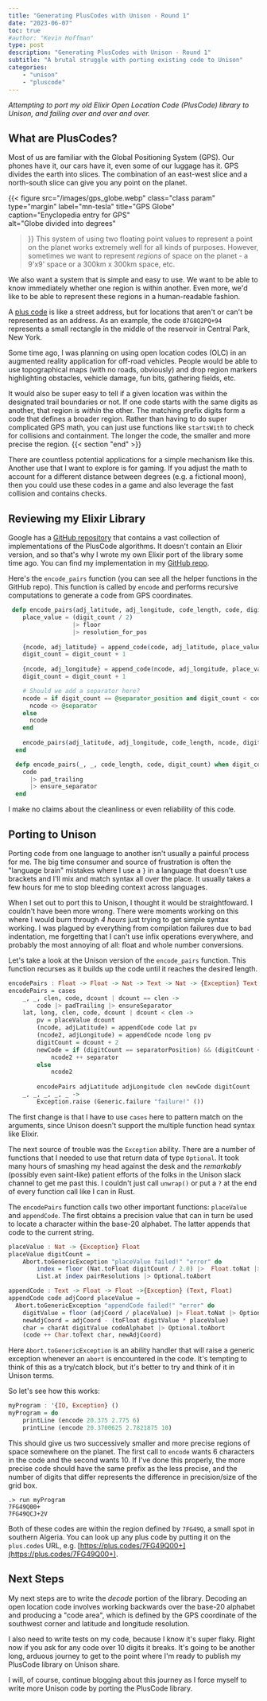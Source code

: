 ```yaml
---
title: "Generating PlusCodes with Unison - Round 1"
date: "2023-06-07"
toc: true
#author: "Kevin Hoffman"
type: post
description: "Generating PlusCodes with Unison - Round 1"
subtitle: "A brutal struggle with porting existing code to Unison"
categories: 
    - "unison"
    - "pluscode"
---
```

_Attempting to port my old Elixir Open Location Code (PlusCode) library to Unison, and failing over and over and over._

<!--more-->

## What are PlusCodes?
Most of us are familiar with the Global Positioning System (GPS). Our phones have it, our cars have it, even some of our luggage has it. GPS divides the earth into slices. The combination of an east-west slice and a north-south slice can give you any point on the planet.

{{< figure
  src="/images/gps_globe.webp"
  class="class param"
  type="margin"
  label="mn-tesla"
  title="GPS Globe"  
  caption="Enyclopedia entry for GPS"    
  alt="Globe divided into degrees"  
 >}}
This system of using two floating point values to represent a point on the planet works extremely well for all kinds of purposes. However, sometimes we want to represent _regions_ of space on the planet - a 9'x9' space or a 300km x 300km space, etc.

We also want a system that is simple and easy to use. We want to be able to know immediately whether one region is within another. Even more, we'd like to be able to represent these regions in a human-readable fashion.

A [plus code](https://maps.google.com/pluscodes/) is like a street address, but for locations that aren't or can't be represented as an address. As an example, the code `87G8Q2PQ+94` represents a small rectangle in the middle of the reservoir in Central Park, New York.

Some time ago, I was planning on using open location codes (OLC) in an augmented reality application for off-road vehicles. People would be able to use topographical maps (with no roads, obviously) and drop region markers highlighting obstacles, vehicle damage, fun bits, gathering fields, etc. 

It would also be super easy to tell if a given location was within the designated trail boundaries or not. If one code starts with the same digits as another, that region is _within_ the other. The matching prefix digits form a code that defines a broader region. Rather than having to do super complicated GPS math, you can just use functions like `startsWith` to check for collisions and containment. The longer the code, the smaller and more precise the region.
 {{< section "end" >}}

There are countless potential applications for a simple mechanism like this. Another use that I want to explore is for gaming. If you adjust the math to account for a different distance between degrees (e.g. a fictional moon), then you could use these codes in a game and also leverage the fast collision and contains checks.

## Reviewing my Elixir Library
Google has a [GitHub repository](https://github.com/google/open-location-code/tree/main) that contains a vast collection of implementations of the PlusCode algorithms. It doesn't contain an Elixir version, and so that's why I wrote my own Elixir port of the library some time ago. You can find my implementation in my [GitHub repo](https://github.com/autodidaddict/openlocationcode/tree/master).

Here's the `encode_pairs` function (you can see all the helper functions in the GitHub repo). This function is called by `encode` and performs recursive computations to generate a code from GPS coordinates.

```elixir
 defp encode_pairs(adj_latitude, adj_longitude, code_length, code, digit_count) when digit_count < code_length do
    place_value = (digit_count / 2)
                  |> floor                  
                  |> resolution_for_pos
      
    {ncode, adj_latitude} = append_code(code, adj_latitude, place_value)
    digit_count = digit_count + 1
    
    {ncode, adj_longitude} = append_code(ncode, adj_longitude, place_value)
    digit_count = digit_count + 1

    # Should we add a separator here?
    ncode = if digit_count == @separator_position and digit_count < code_length do
      ncode <> @separator
    else 
      ncode        
    end
    
    encode_pairs(adj_latitude, adj_longitude, code_length, ncode, digit_count)    
  end

  defp encode_pairs(_, _, code_length, code, digit_count) when digit_count == code_length do   
    code 
      |> pad_trailing 
      |> ensure_separator
  end 
```

I make no claims about the cleanliness or even reliability of this code.

## Porting to Unison
Porting code from one language to another isn't usually a painful process for me. The big time consumer and source of frustration is often the "language brain" mistakes where I use a `}` in a language that doesn't use brackets and I'll mix and match syntax all over the place. It usually takes a few hours for me to stop bleeding context across languages.

When I set out to port this to Unison, I thought it would be straightfoward. I couldn't have been more wrong. There were moments working on this where I would burn through _4 hours_ just trying to get simple syntax working. I was plagued by everything from compilation failures due to bad indentation, me forgetting that I can't use infix operations everywhere, and probably the most annoying of all: float and whole number conversions.

Let's take a look at the Unison version of the `encode_pairs` function. This function recurses as it builds up the code until it reaches the desired length.

```haskell
encodePairs : Float -> Float -> Nat -> Text -> Nat -> {Exception} Text 
encodePairs = cases
    _, _, clen, code, dcount | dcount == clen -> 
        code |> padTrailing |> ensureSeparator
    lat, long, clen, code, dcount | dcount < clen ->       
        pv = placeValue dcount        
        (ncode, adjLatitude) = appendCode code lat pv
        (ncode2, adjLongitude) = appendCode ncode long pv
        digitCount = dcount + 2
        newCode = if (digitCount == separatorPosition) && (digitCount < clen) then 
            ncode2 ++ separator
        else    
            ncode2
            
        encodePairs adjLatitude adjLongitude clen newCode digitCount
    _, _, _, _, _ ->
        Exception.raise (Generic.failure "failure!" ())
```
The first change is that I have to use `cases` here to pattern match on the arguments, since Unison doesn't support the multiple function head syntax like Elixir.

The next source of trouble was the `Exception` ability. There are a number of functions that I needed to use that return data of type `Optional`. It took many hours of smashing my head against the desk and the _remarkably_ (possibly even saint-like) patient efforts of the folks in the Unison slack channel to get me past this. I couldn't just call `unwrap()` or put a `?` at the end of every function call like I can in Rust.

The `encodePairs` function calls two other important functions: `placeValue` and `appendCode`. The first obtains a precision value that can in turn be used to locate a character within the base-20 alphabet. The latter appends that code to the current string.

```haskell
placeValue : Nat -> {Exception} Float
placeValue digitCount = 
    Abort.toGenericException "placeValue failed!" "error" do
        index = floor (Nat.toFloat digitCount / 2.0) |>  Float.toNat |> Optional.toAbort               
        List.at index pairResolutions |> Optional.toAbort

appendCode : Text -> Float -> Float ->{Exception} (Text, Float)
appendCode code adjCoord placeValue =
  Abort.toGenericException "appendCode failed!" "error" do
    digitValue = floor (adjCoord / placeValue) |> Float.toNat |> Optional.toAbort
    newAdjCoord = adjCoord - (toFloat digitValue * placeValue)
    char = charAt digitValue codeAlphabet |> Optional.toAbort
    (code ++ Char.toText char, newAdjCoord)
```
Here `Abort.toGenericException` is an ability handler that will raise a generic exception whenever an `abort` is encountered in the code. It's tempting to think of this as a try/catch block, but it's better to try and think of it in Unison terms.

So let's see how this works:
```haskell
myProgram : '{IO, Exception} ()
myProgram = do
    printLine (encode 20.375 2.775 6)
    printLine (encode 20.3700625 2.7821875 10)
```
This should give us two successively smaller and more precise regions of space somewhere on the planet. The first call to `encode` wants 6 characters in the code and the second wants 10. If I've done this properly, the more precise code should have the same prefix as the less precise, and the number of digits that differ represents the difference in precision/size of the grid box.

```shell
.> run myProgram
7FG49Q00+
7FG49QCJ+2V
```
Both of these codes are within the region defined by `7FG49Q`, a small spot in southern Algeria. You can look up any plus code by putting it on the `plus.codes` URL, e.g. [https://plus.codes/7FG49Q00+](https://plus.codes/7FG49Q00+).

## Next Steps
My next steps are to write the _decode_ portion of the library. Decoding an open location code involves working backwards over the base-20 alphabet and producing a "code area", which is defined by the GPS coordinate of the southwest corner and latitude and longitude resolution.

I also need to write tests on my code, because I know it's super flaky. Right now if you ask for any code over 10 digits it breaks. It's going to be another long, arduous journey to get to the point where I'm ready to publish my PlusCode library on Unison share.

I will, of course, continue blogging about this journey as I force myself to write more Unison code by porting the PlusCode library.